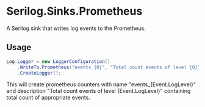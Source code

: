# Serilog.Sinks.Prometheus
A Serilog sink that writes log events to the Prometheus.

## Usage

```c#
Log.Logger = new LoggerConfiguration()
	.WriteTo.Prometheus("events_{0}", "Total count events of level {0}")
	.CreateLogger();
```

This will create prometheus counters with name "events_{Event.LogLevel}" and description "Total count events of level {Event.LogLevel}" containing total count of appropriate events.
